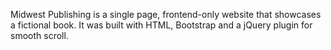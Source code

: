 Midwest Publishing is a single page, frontend-only website that showcases a fictional book. 
It was built with HTML, Bootstrap and a jQuery plugin for smooth scroll.
